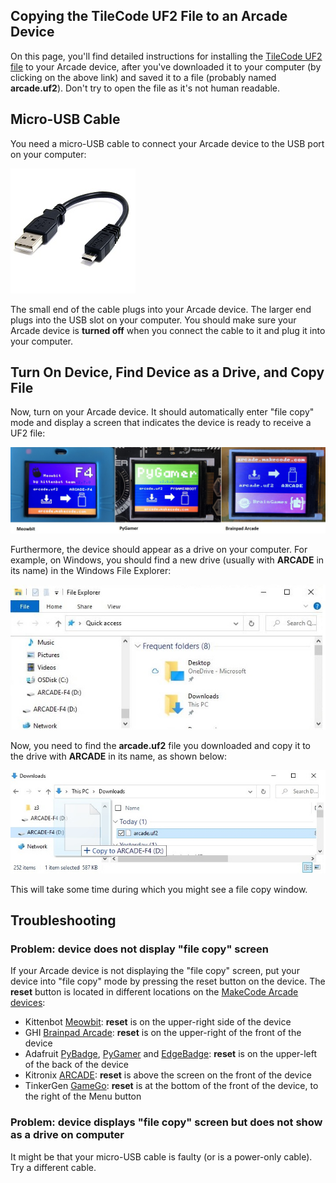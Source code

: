 ## Copying the TileCode UF2 File to an Arcade Device

On this page, you'll find detailed instructions for installing the [TileCode UF2 file](https://github.com/microsoft/tilecode/releases/download/v4.2.6/arcade.uf2) to your Arcade device, after you've downloaded it to your computer (by clicking on the above link) and saved it to a file (probably named **arcade.uf2**). Don't try to open the file as it's not human readable.

## Micro-USB Cable

You need a micro-USB cable to connect your Arcade device to the USB port on your computer:

![micro-USB cable](pics/microUSB.jpg)

The small end of the cable plugs into your Arcade device. The larger end plugs into the USB slot on your computer. You should make sure your Arcade device is **turned off** when you connect the cable to it and plug it into your computer.

## Turn On Device, Find Device as a Drive, and Copy File

Now, turn on your Arcade device. It should automatically enter "file copy" mode and display a screen that indicates the device is ready to receive a UF2 file:

![Arcade bootloader screens](pics/bootloaderScreens.jpg)

Furthermore, the device should appear as a drive on your computer. For example, on Windows, you should find a new drive (usually with **ARCADE** in its name) in the Windows File Explorer:

![Windows File Explorer](pics/FileExplorerWithArcade.JPG)

Now, you need to find the **arcade.uf2** file you downloaded and copy it to the drive with **ARCADE** in its name, as shown below:

![file copy](pics/fileCopy.jpg)

This will take some time during which you might see a file copy window. 

## Troubleshooting

### Problem: device does not display "file copy" screen

If your Arcade device is not displaying the "file copy" screen, put your device into "file copy" mode by pressing the reset button on the device. The **reset** button is located in different locations on the [MakeCode Arcade devices](https://arcade.makecode.com/hardware/):

- Kittenbot [Meowbit](https://www.kittenbot.cc/collections/frontpage/products/meowbit-codable-console-for-microsoft-makecode-arcade): **reset** is on the upper-right side of the device
- GHI [Brainpad Arcade](https://www.brainpad.com/): **reset** is on the upper-right of the front of the device
- Adafruit [PyBadge](https://www.adafruit.com/product/4200), [PyGamer](https://www.adafruit.com/product/4242) and [EdgeBadge](https://www.adafruit.com/product/4400): **reset** is on the upper-left of the back of the device
- Kitronix [ARCADE](https://kitronik.co.uk/products/5311-arcade-for-makecode-arcade): **reset** is above the screen on the front of the device
- TinkerGen [GameGo](https://shop.tinkergen.com/gamego.html): **reset** is at the bottom of the front of the device, to the right of the Menu button

### Problem: device displays "file copy" screen but does not show as a drive on computer

It might be that your micro-USB cable is faulty (or is a power-only cable). Try a different cable. 
